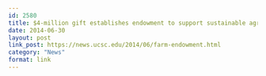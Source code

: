 ```yaml
---
id: 2580
title: $4-million gift establishes endowment to support sustainable agriculture
date: 2014-06-30
layout: post
link_post: https://news.ucsc.edu/2014/06/farm-endowment.html
category: "News"
format: link
---
```


